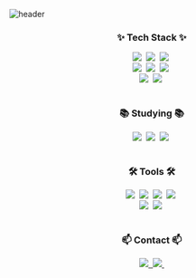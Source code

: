 <!-- 상단 헤더 이미지 -->
![header](https://capsule-render.vercel.app/api?type=soft&color=0:6C63FF,100:a8edea&height=280&section=header&text=Welcome%20to%20my%20GitHub&fontSize=65)

<!-- Tech Stack -->
<h3 align="center">✨ Tech Stack ✨</h3>
<div align="center">
  <img src="https://img.shields.io/badge/Java-007396.svg?style=for-the-badge&logo=openjdk&logoColor=white" />&nbsp
  <img src="https://img.shields.io/badge/SpringBoot-6DB33F.svg?style=for-the-badge&logo=springboot&logoColor=white" />&nbsp
  <img src="https://img.shields.io/badge/MySQL-4479A1.svg?style=for-the-badge&logo=mysql&logoColor=white" />&nbsp
</div>

<div align="center">
  <img src="https://img.shields.io/badge/JPA-59666C.svg?style=for-the-badge" />&nbsp
  <img src="https://img.shields.io/badge/MyBatis-000000.svg?style=for-the-badge&logo=data&logoColor=white" />&nbsp
  <img src="https://img.shields.io/badge/REST%20API-003545.svg?style=for-the-badge&logo=swagger&logoColor=white" />&nbsp
</div>

<div align="center">
  <img src="https://img.shields.io/badge/JWT-black?style=for-the-badge&logo=jsonwebtokens&logoColor=white" />&nbsp
  <img src="https://img.shields.io/badge/QueryDSL-00BFFF?style=for-the-badge" />&nbsp
</div>

<br>

<!-- Studying -->
<h3 align="center">📚 Studying 📚</h3>
<div align="center">
  <img src="https://img.shields.io/badge/AWS-232F3E.svg?style=for-the-badge&logo=amazonaws&logoColor=white" />&nbsp
  <img src="https://img.shields.io/badge/Docker-2496ED.svg?style=for-the-badge&logo=docker&logoColor=white" />&nbsp
  <img src="https://img.shields.io/badge/Security-FF6F00.svg?style=for-the-badge&logo=springsecurity&logoColor=white" />&nbsp
</div>

<br>

<!-- Tools -->
<h3 align="center">🛠 Tools 🛠</h3>
<div align="center">
  <img src="https://img.shields.io/badge/IntelliJ-000000.svg?style=for-the-badge&logo=intellijidea&logoColor=white" />&nbsp
  <img src="https://img.shields.io/badge/Postman-FF6C37.svg?style=for-the-badge&logo=postman&logoColor=white" />&nbsp
  <img src="https://img.shields.io/badge/Git-F05032.svg?style=for-the-badge&logo=git&logoColor=white" />&nbsp
  <img src="https://img.shields.io/badge/GitHub-181717.svg?style=for-the-badge&logo=github&logoColor=white" />&nbsp
</div>

<div align="center">
  <img src="https://img.shields.io/badge/Notion-000000.svg?style=for-the-badge&logo=notion&logoColor=white" />&nbsp
  <img src="https://img.shields.io/badge/VisualStudioCode-007ACC.svg?style=for-the-badge&logo=visual-studio-code&logoColor=white" />&nbsp
</div>

<br>

<!-- Contact -->
<h3 align="center">📫 Contact 📫</h3>
<div align="center">
  <a href="https://velog.io/@your-velog-id">
    <img src="https://img.shields.io/badge/Velog-1EBC8F?style=for-the-badge&logo=velog&logoColor=white" />&nbsp
  </a>
  <a href="#">
    <img src="https://img.shields.io/badge/your.email@example.com-D14836?style=for-the-badge&logo=gmail&logoColor=white" />&nbsp
  </a>
</div>
